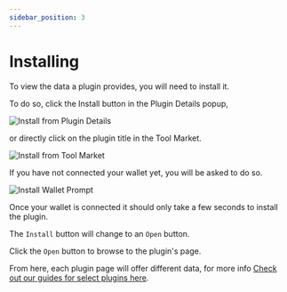 ```yaml
---
sidebar_position: 3
---
```


# Installing

To view the data a plugin provides, you will need to install it. 

To do so, click the Install button in the Plugin Details popup, 

![Install from Plugin Details](/img/user-guide/install-from-plugin-details.svg)

or directly click on the plugin title in the Tool Market.

![Install from Tool Market](/img/user-guide/install-from-tool-market.svg)

If you have not connected your wallet yet, you will be asked to do so.

![Install Wallet Prompt](/img/user-guide/install-wallet-prompt.svg)

Once your wallet is connected it should only take a few seconds to install the plugin. 

The `Install` button will change to an `Open` button.

Click the `Open` button to browse to the plugin's page.

From here, each plugin page will offer different data, for more info [Check out our guides for select plugins here](./plugins/plugin-guides.md).
